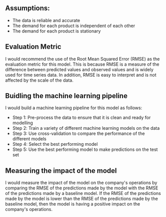 ## Assumptions:
- The data is reliable and accurate
- The demand for each product is independent of each other
- The demand for each product is stationary


## Evaluation Metric
I would recommend the use of the Root Mean Squared Error (RMSE) as the evaluation metric for this model. This is because RMSE is a measure of the difference between predicted values and observed values and is widely used for time series data. In addition, RMSE is easy to interpret and is not affected by the scale of the data.


## Buidling the machine learning pipeline
I would build a machine learning pipeline for this model as follows:
- Step 1: Pre-process the data to ensure that it is clean and ready for modelling
- Step 2: Train a variety of different machine learning models on the data
- Step 3: Use cross-validation to compare the performance of the different models
- Step 4: Select the best performing model
- Step 5: Use the best performing model to make predictions on the test set

## Measuring the impact of the model
I would measure the impact of the model on the company's operations by comparing the RMSE of the predictions made by the model with the RMSE of the predictions made by a baseline model. If the RMSE of the predictions made by the model is lower than the RMSE of the predictions made by the baseline model, then the model is having a positive impact on the company's operations.